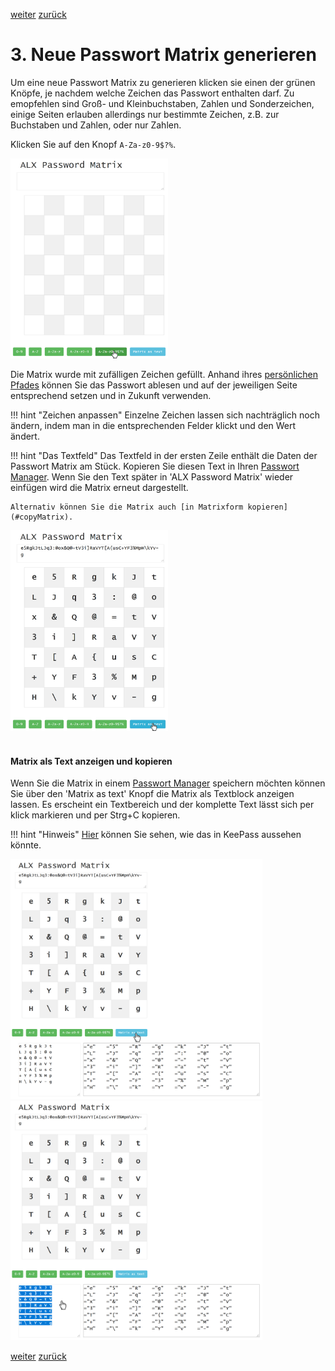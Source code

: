 <a class="nav-button pull-right" href="../KeePass_1">weiter</a>
<a class="nav-button pull-left" href="../PasswordMatrix_3">zurück</a>
<br>

# 3. Neue Passwort Matrix generieren

Um eine neue Passwort Matrix zu generieren klicken sie einen der grünen Knöpfe, je nachdem welche Zeichen das Passwort enthalten darf. Zu emopfehlen sind Groß- und Kleinbuchstaben, Zahlen und Sonderzeichen, einige Seiten erlauben allerdings nur bestimmte Zeichen, z.B. zur Buchstaben und Zahlen, oder nur Zahlen.

Klicken Sie auf den Knopf `A-Za-z0-9$?%`.

<img class="shadow" src="../../../images/passwordMatrix02.PNG" width="50%">

Die Matrix wurde mit zufälligen Zeichen gefüllt. Anhand ihres [persönlichen Pfades](PasswordMatrix_3.md) können Sie das Passwort ablesen und auf der jeweiligen Seite entsprechend setzen und in Zukunft verwenden.

!!! hint "Zeichen anpassen"
    Einzelne Zeichen lassen sich nachträglich noch ändern, indem man in die entsprechenden Felder klickt und den Wert ändert.

!!! hint "Das Textfeld"
    Das Textfeld in der ersten Zeile enthält die Daten der Passwort Matrix am Stück. Kopieren Sie diesen Text in Ihren [Passwort Manager](KeePass_1.md). Wenn Sie den Text später in 'ALX Password Matrix' wieder einfügen wird die Matrix erneut dargestellt.

    Alternativ können Sie die Matrix auch [in Matrixform kopieren](#copyMatrix).

<img class="shadow" src="../../../images/passwordMatrix03.PNG" width="50%">

<div id="copyMatrix">&nbsp;</div>

#### Matrix als Text anzeigen und kopieren

Wenn Sie die Matrix in einem [Passwort Manager](KeePass_1.md) speichern möchten können Sie über den 'Matrix as text' Knopf die Matrix als Textblock anzeigen lassen. Es erscheint ein Textbereich und der komplette Text lässt sich per klick markieren und per Strg+C kopieren.

!!! hint "Hinweis"
    [Hier](KeePass_3.md) können Sie sehen, wie das in KeePass aussehen könnte.

<img class="shadow" src="../../../images/passwordMatrix04.PNG" width="80%">

<img class="shadow" src="../../../images/passwordMatrix05.PNG" width="80%">


<a class="nav-button pull-right" href="../KeePass_1">weiter</a>
<a class="nav-button pull-left" href="../PasswordMatrix_3">zurück</a>
<br>
